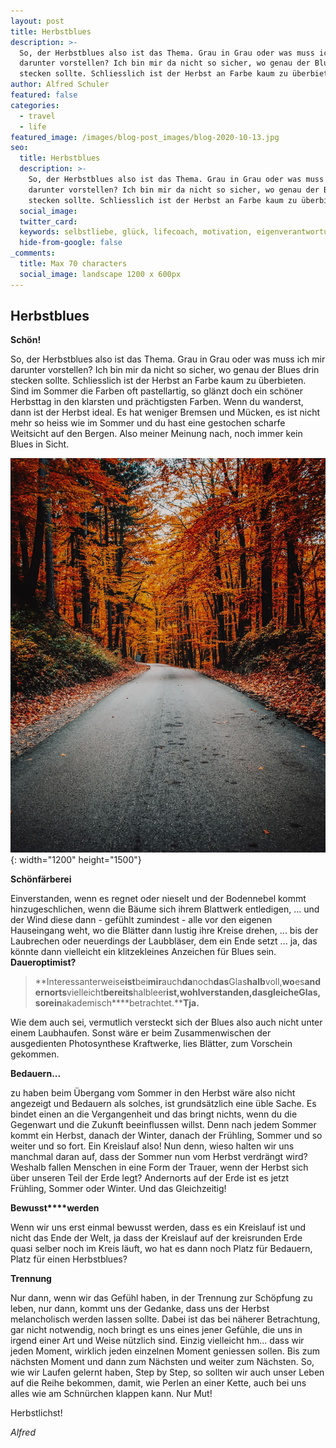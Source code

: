 ```yaml
---
layout: post
title: Herbstblues
description: >-
  So, der Herbstblues also ist das Thema. Grau in Grau oder was muss ich mir
  darunter vorstellen? Ich bin mir da nicht so sicher, wo genau der Blues drin
  stecken sollte. Schliesslich ist der Herbst an Farbe kaum zu überbieten.
author: Alfred Schuler
featured: false
categories:
  - travel
  - life
featured_image: /images/blog-post_images/blog-2020-10-13.jpg
seo:
  title: Herbstblues
  description: >-
    So, der Herbstblues also ist das Thema. Grau in Grau oder was muss ich mir
    darunter vorstellen? Ich bin mir da nicht so sicher, wo genau der Blues drin
    stecken sollte. Schliesslich ist der Herbst an Farbe kaum zu überbieten.
  social_image:
  twitter_card:
  keywords: selbstliebe, glück, lifecoach, motivation, eigenverantwortung, philosophie
  hide-from-google: false
_comments:
  title: Max 70 characters
  social_image: landscape 1200 x 600px
---
```

## Herbstblues

**Schön\!**

So, der Herbstblues also ist das Thema. Grau in Grau oder was muss ich mir darunter vorstellen? Ich bin mir da nicht so sicher, wo genau der Blues drin stecken sollte. Schliesslich ist der Herbst an Farbe kaum zu überbieten. Sind im Sommer die Farben oft pastellartig, so glänzt doch ein schöner Herbsttag in den klarsten und prächtigsten Farben. Wenn du wanderst, dann ist der Herbst ideal. Es hat weniger Bremsen und Mücken, es ist nicht mehr so heiss wie im Sommer und du hast eine gestochen scharfe Weitsicht auf den Bergen. Also meiner Meinung nach, noch immer kein Blues in Sicht.

![](/images/blog-post_images/blog-2020-10-13.jpg){: width="1200" height="1500"}

**Schönfärberei**

Einverstanden, wenn es regnet oder nieselt und der Bodennebel kommt hinzugeschlichen, wenn die Bäume sich ihrem Blattwerk entledigen, ... und der Wind diese dann - gefühlt zumindest - alle vor den eigenen Hauseingang weht, wo die Blätter dann lustig ihre Kreise drehen, ... bis der Laubrechen oder neuerdings der Laubbläser, dem ein Ende setzt ... ja, das könnte dann vielleicht ein klitzekleines Anzeichen für Blues sein. **Daueroptimist?**

> **Interessanterweise****ist****bei****mir****auch****da****noch****das****Glas****halb****voll,****wo****es****andernorts****vielleicht****bereits****halbleer****ist,****wohlverstanden,****das****gleiche****Glas,****so****rein****akademisch****betrachtet.****Tja.**

Wie dem auch sei, vermutlich versteckt sich der Blues also auch nicht unter einem Laubhaufen. Sonst wäre er beim Zusammenwischen der ausgedienten Photosynthese Kraftwerke, lies Blätter, zum Vorschein gekommen.

**Bedauern...**

zu haben beim Übergang vom Sommer in den Herbst wäre also nicht angezeigt und Bedauern als solches, ist grundsätzlich eine üble Sache. Es bindet einen an die Vergangenheit und das bringt nichts, wenn du die Gegenwart und die Zukunft beeinflussen willst. Denn nach jedem Sommer kommt ein Herbst, danach der Winter, danach der Frühling, Sommer und so weiter und so fort. Ein Kreislauf also\! Nun denn, wieso halten wir uns manchmal daran auf, dass der Sommer nun vom Herbst verdrängt wird? Weshalb fallen Menschen in eine Form der Trauer, wenn der Herbst sich über unseren Teil der Erde legt? Andernorts auf der Erde ist es jetzt Frühling, Sommer oder Winter. Und das Gleichzeitig\!

**Bewusst****werden**

Wenn wir uns erst einmal bewusst werden, dass es ein Kreislauf ist und nicht das Ende der Welt, ja dass der Kreislauf auf der kreisrunden Erde quasi selber noch im Kreis läuft, wo hat es dann noch Platz für Bedauern, Platz für einen Herbstblues?

**Trennung**

Nur dann, wenn wir das Gefühl haben, in der Trennung zur Schöpfung zu leben, nur dann, kommt uns der Gedanke, dass uns der Herbst melancholisch werden lassen sollte. Dabei ist das bei näherer Betrachtung, gar nicht notwendig, noch bringt es uns eines jener Gefühle, die uns in irgend einer Art und Weise nützlich sind. Einzig vielleicht hm... dass wir jeden Moment, wirklich jeden einzelnen Moment geniessen sollen. Bis zum nächsten Moment und dann zum Nächsten und weiter zum Nächsten. So, wie wir Laufen gelernt haben, Step by Step, so sollten wir auch unser Leben auf die Reihe bekommen, damit, wie Perlen an einer Kette, auch bei uns alles wie am Schnürchen klappen kann. Nur Mut\!

Herbstlichst\!

*Alfred*
